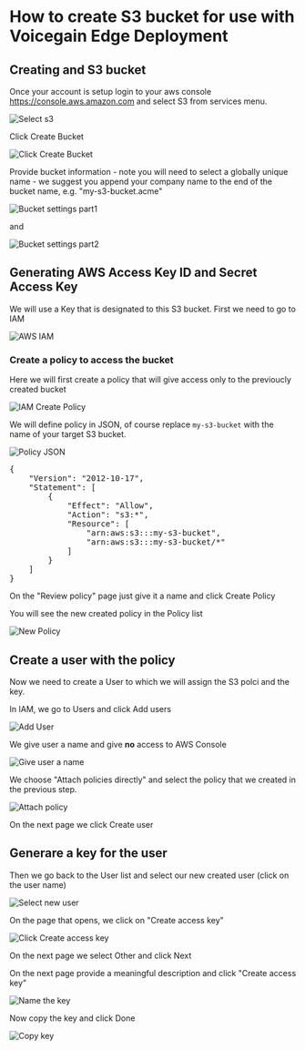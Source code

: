 # How to create S3 bucket for use with Voicegain Edge Deployment

## Creating and S3 bucket

Once your account is setup login to your aws console https://console.aws.amazon.com and select S3 from services menu.

![Select s3](./choose-s3-service.png)

Click Create Bucket 

![Click Create Bucket](./click-create-bucket.png)

Provide bucket information - note you will need to select a globally unique name - we suggest you append your company name to the end of the bucket name, e.g. "my-s3-bucket.acme"

![Bucket settings part1](./create-s3-bucket-p1.png)

and

![Bucket settings part2](./create-s3-bucket-p2.png)

## Generating AWS Access Key ID and Secret Access Key

We will use a Key that is designated to this S3 bucket. First we need to go to IAM

![AWS IAM](./aws-select-iam.png)

### Create a policy to access the bucket

Here we will first create a policy that will give access only to the previoucly created bucket

![IAM Create Policy](./iam-create-policy.png)

We will define policy in JSON, of course replace `my-s3-bucket` with the name of your target S3 bucket.

![Policy JSON](./bucket-policy-json.png)

<pre>
{
    "Version": "2012-10-17",
    "Statement": [
        {
            "Effect": "Allow",
            "Action": "s3:*",
            "Resource": [
                "arn:aws:s3:::my-s3-bucket",
                "arn:aws:s3:::my-s3-bucket/*"
            ]
        }
    ]
}
</pre>

On the "Review policy" page just give it a name and click Create Policy

You will see the new created policy in the Policy list

![New Policy](./our-s3-policy.png)

## Create a user with the policy

Now we need to create a User to which we will assign the S3 polci and the key.

In IAM, we go to Users and click Add users

![Add User](./aws-add-user.png)

We give user a name and give **no** access to AWS Console

![Give user a name](./give-s3-user-name.png)

We choose "Attach policies directly" and select the policy that we created in the previous step.

![Attach policy](./aws-user-attach-policy.png)

On the next page we click Create user

## Generare a key for the user

Then we go back to the User list and select our new created user (click on the user name)

![Select new user](./aws-select-new-user.png)

On the page that opens, we click on "Create access key"

![Click Create access key](./s3-new-user.png)

On the next page we select Other and click Next

On the next page provide a meaningful description and click "Create access key"

![Name the key](./provide-key-name.png)

Now copy the key and click Done

![Copy key](./key-generated.png)